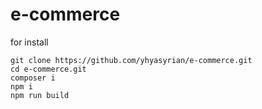 # e-commerce
for install
```
git clone https://github.com/yhyasyrian/e-commerce.git
cd e-commerce.git
composer i
npm i
npm run build
```